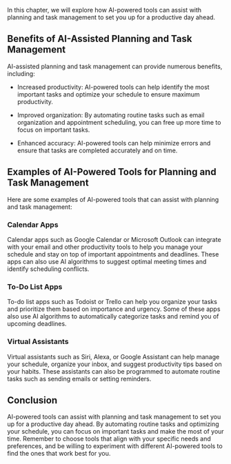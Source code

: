 

In this chapter, we will explore how AI-powered tools can assist with planning and task management to set you up for a productive day ahead.

Benefits of AI-Assisted Planning and Task Management
----------------------------------------------------

AI-assisted planning and task management can provide numerous benefits, including:

* Increased productivity: AI-powered tools can help identify the most important tasks and optimize your schedule to ensure maximum productivity.

* Improved organization: By automating routine tasks such as email organization and appointment scheduling, you can free up more time to focus on important tasks.

* Enhanced accuracy: AI-powered tools can help minimize errors and ensure that tasks are completed accurately and on time.

Examples of AI-Powered Tools for Planning and Task Management
-------------------------------------------------------------

Here are some examples of AI-powered tools that can assist with planning and task management:

### Calendar Apps

Calendar apps such as Google Calendar or Microsoft Outlook can integrate with your email and other productivity tools to help you manage your schedule and stay on top of important appointments and deadlines. These apps can also use AI algorithms to suggest optimal meeting times and identify scheduling conflicts.

### To-Do List Apps

To-do list apps such as Todoist or Trello can help you organize your tasks and prioritize them based on importance and urgency. Some of these apps also use AI algorithms to automatically categorize tasks and remind you of upcoming deadlines.

### Virtual Assistants

Virtual assistants such as Siri, Alexa, or Google Assistant can help manage your schedule, organize your inbox, and suggest productivity tips based on your habits. These assistants can also be programmed to automate routine tasks such as sending emails or setting reminders.

Conclusion
----------

AI-powered tools can assist with planning and task management to set you up for a productive day ahead. By automating routine tasks and optimizing your schedule, you can focus on important tasks and make the most of your time. Remember to choose tools that align with your specific needs and preferences, and be willing to experiment with different AI-powered tools to find the ones that work best for you.



